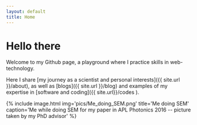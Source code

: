 ```yaml
---
layout: default
title: Home
---
```


# Hello there

Welcome to my Github page, a playground where I practice skills in web-technology.

Here I share [my journey as a scientist and personal interests]({{ site.url }}/about), as well as [blogs]({{ site.url }}/blog) and examples of my expertise in [software and coding]({{ site.url}}/codes ).

{% include image.html
  img='pics/Me_doing_SEM.png'
  title='Me doing SEM'
  caption='Me while doing SEM for my paper in APL Photonics 2016 -- picture taken by my PhD advisor'
%}
